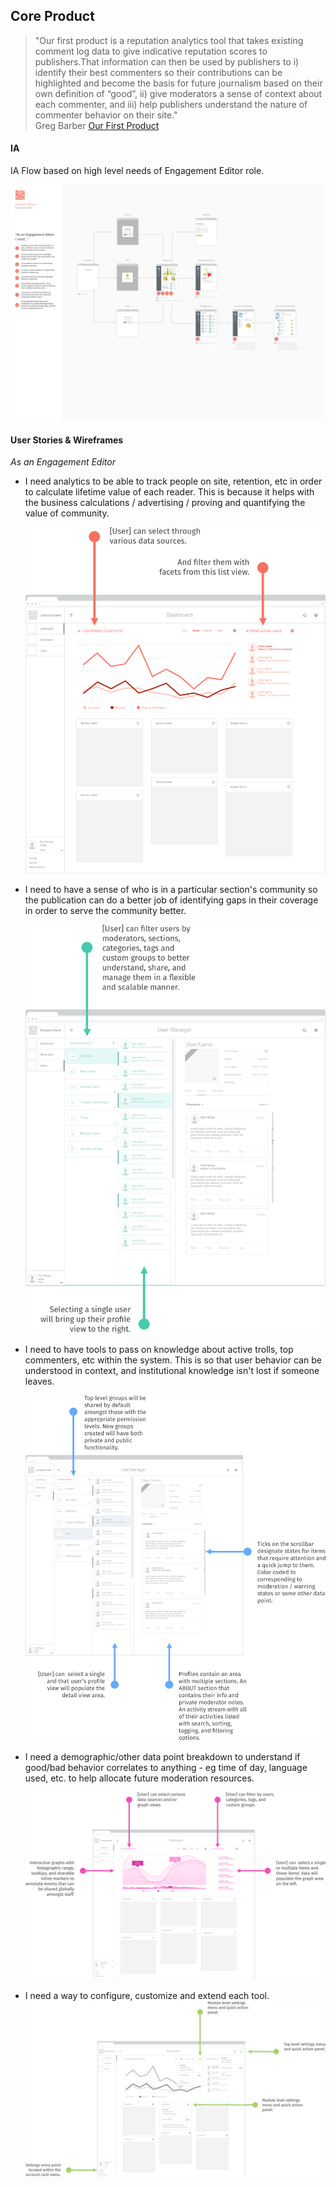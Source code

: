 ## Core Product
> "Our first product is a reputation analytics tool that takes existing comment log data to give indicative reputation scores to publishers.That information can then be used by publishers to i) identify their best commenters so their contributions can be highlighted and become the basis for future journalism based on their own definition of “good”, ii) give moderators a sense of context about each commenter, and iii) help publishers understand the nature of commenter behavior on their site."   
>Greg Barber [Our First Product](https://coralproject.net/first-product/)   

#### IA
IA Flow based on high level needs of Engagement Editor role.    

![IA Flow - Engagement Editor](img/process/ia-draft-1.0.1-small.png)

#### User Stories & Wireframes
*As an Engagement Editor*
-  I need analytics to be able to track people on site, retention, etc in order to calculate lifetime value of each reader. This is because it helps with the business calculations / advertising / proving and quantifying the value of community.

    ![User Story 1](img/process/1.2.0/us-1-figure.png)

-  I need to have a sense of who is in a particular section's community so the publication can do a better job of identifying gaps in their coverage in order to serve the community better.

    ![User Story 2](img/process/1.2.0/us-2-figure.png)

-  I need to have tools to pass on knowledge about active trolls, top commenters, etc within the system. This is so that user behavior can be understood in context, and institutional knowledge isn't lost if someone leaves.

    ![User Story 3](img/process/1.2.0/us-3-figure.png)

-  I need a demographic/other data point breakdown to understand if good/bad behavior correlates to anything - eg time of day, language used, etc. to help allocate future moderation resources.

    ![User Story 4](img/process/1.2.0/us-4-figure.png)

-  I need a way to configure, customize and extend each tool.    
    ![User Story 5](img/process/1.2.0/us-5-figure.png)
